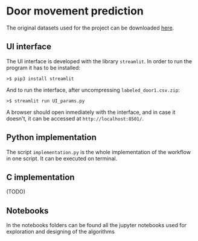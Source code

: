 # Door movement prediction

The original datasets used for the project can be downloaded [here](https://gitlab.pld.ttu.ee/IAS0360/IAS0360_project_door).

## UI interface

The UI interface is developed with the library `streamlit`.
In order to run the program it has to be installed:

```
>$ pip3 install streamlit
```

And to run the interface, after uncompressing `labeled_door1.csv.zip`:
```
>$ streamlit run UI_params.py
```
A browser should open inmediately with the interface, and in case it doesn't, it can be accessed at `http://localhost:8501/`.

## Python implementation
The script `implementation.py` is the whole implementation of the workflow in one script. It can be executed on terminal.

## C implementation
(TODO)

## Notebooks
In the notebooks folders can be found all the jupyter notebooks used for exploration and designing of the algorithms
